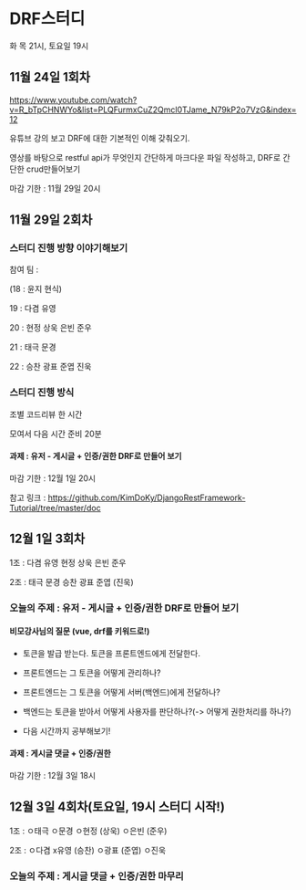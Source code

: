 # DRF스터디

화 목 21시, 토요일 19시

## 11월 24일 1회차

https://www.youtube.com/watch?v=R_bTpCHNWYo&list=PLQFurmxCuZ2Qmcl0TJame_N79kP2o7VzG&index=12

유튜브 강의 보고 DRF에 대한 기본적인 이해 갖춰오기. 

영상를 바탕으로 restful api가 무엇인지 간단하게 마크다운 파일 작성하고, DRF로 간단한 crud만들어보기

마감 기한 : 11월 29일 20시

## 11월 29일 2회차

### 스터디 진행 방향 이야기해보기

참여 팀 : 

(18 : 윤지 현식)

19  : 다겸 유영

20 : 현정 상욱 은빈 준우

21 : 태극 문경

22 : 승찬 광표 준엽 진욱

### 스터디 진행 방식

조별 코드리뷰 한 시간

모여서 다음 시간 준비 20분

#### 과제 : 유저 - 게시글 + 인증/권한 DRF로 만들어 보기

마감 기한 : 12월 1일 20시

참고 링크 : https://github.com/KimDoKy/DjangoRestFramework-Tutorial/tree/master/doc

## 12월 1일 3회차

1조 : 다겸 유영 현정 상욱 은빈 준우

2조 : 태극 문경 승찬 광표 준엽 (진욱)

### 오늘의 주제 : 유저 - 게시글 + 인증/권한 DRF로 만들어 보기

#### 비모강사님의 질문 (vue, drf를 키워드로!)

* 토큰을 발급 받는다. 토큰을 프론트엔드에게 전달한다. 
* 프론트엔드는 그 토큰을 어떻게 관리하나? 
* 프론트엔드는 그 토큰을 어떻게 서버(백엔드)에게 전달하나? 
* 백엔드는 토큰을 받아서 어떻게 사용자를 판단하나?(-> 어떻게 권한처리를 하나?)

* 다음 시간까지 공부해보기!

#### 과제 : 게시글 댓글 + 인증/권한

마감 기한 : 12월 3일 18시

## 12월 3일 4회차(토요일, 19시 스터디 시작!)

1조 : ㅇ태극 ㅇ문경 ㅇ현정 (상욱) ㅇ은빈 (준우)

2조 : ㅇ다겸 x유영 (승찬) ㅇ광표 (준엽) ㅇ진욱

### 오늘의 주제 : 게시글 댓글 + 인증/권한 마무리

